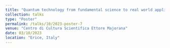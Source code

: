 ```yaml
---
title: "Quantum technology from fundamental science to real world applications, postgraduate summer school"
collection: talks
type: "Poster"
permalink: /talks/10/2023-poster-7
venue: "Centro di Cultura Scientifica Ettore Majorana"
date: 03/10/2023
location: "Erice, Italy"
---
```


